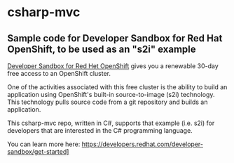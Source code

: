 # csharp-mvc
## Sample code for Developer Sandbox for Red Hat OpenShift, to be used as an "s2i" example

[Developer Sandbox for Red Het OpenShift](https://developers.redhat.com/developer-sandbox/get-started) gives you a renewable 30-day free access to an OpenShift cluster.

One of the activities associated with this free cluster is the ability to build an application using OpenShift's built-in source-to-image (s2i) technology. This technology pulls source code from a git repository and builds an application.

This csharp-mvc repo, written in C#, supports that example (i.e. s2i) for developers that are interested in the C# programming language.

You can learn more here: https://developers.redhat.com/developer-sandbox/get-started]
